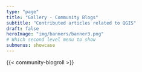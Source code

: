 ```yaml
---
type: "page"
title: "Gallery - Community Blogs"
subtitle: "Contributed articles related to QGIS"
draft: false
heroImage: "img/banners/banner3.png"
# Which second level menu to show
submenus: showcase
---
```


{{< community-blogroll >}}